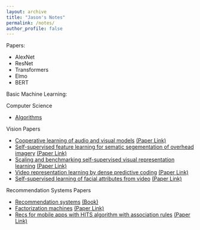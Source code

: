 ```yaml
---
layout: archive
title: "Jason's Notes"
permalink: /notes/
author_profile: false
---
```


Papers:
* AlexNet
* ResNet
* Transformers
* Elmo
* BERT


Basic Machine Learning:



Computer Science
* [Algorithms](/files/algo_notes.pdf)

Vision Papers
* [Cooperative learning of audio and visual models](/files/IMG_3579.JPG) [(Paper Link)](http://vlg.cs.dartmouth.edu/projects/avts/)
* [Self-supervised feature learning for sematic segementation of overhead imagery](/files/IMG_3580.JPG) [(Paper Link)](http://bmvc2018.org/contents/papers/0345.pdf)
* [Scaling and benchmarking self-supervised visual representation learning](/files/IMG_3581.JPG) [(Paper Link)](https://research.fb.com/publications/scaling-and-benchmarking-self-supervised-visual-representation-learning/)
* [Video representation learning by dense predictive coding](/files/IMG_3582.JPG) [(Paper Link)](https://arxiv.org/abs/1909.04656)
* [Self-supervised learning of facial attributes from video](/files/IMG_3583.JPG) [(Paper Link)](https://arxiv.org/abs/1808.06882)

Recommendation Systems Papers
* [Recommendation systems](/files/IMG_3585.JPG) [(Book)](http://infolab.stanford.edu/~ullman/mmds/ch9.pdf)
* [Factorization machines](/files/IMG_3584.JPG) [(Paper Link)](https://www.csie.ntu.edu.tw/~b97053/paper/Rendle2010FM.pdf)
* [Recs for mobile apps with HITS algorithm with association rules](/files/IMG_3584.JPG) [(Paper Link)](https://ieeexplore.ieee.org/document/8779623?denied=)

